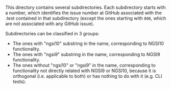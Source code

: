 This directory contains several subdirectories. Each subdirectory starts with a number, which identifies the issue number at GitHub associated with the .test contained in that subdirectory (except the ones starting with `000`, which are not associated with any GitHub issue).

Subdirectories can be classified in 3 groups:

* The ones with "ngsi10" substring in the name, corresponding to NGSI10 functionality.
* The ones with "ngsi9" substring in the name, corresponding to  NGSI9 functionality.
* The ones without "ngsi10" or "ngsi9" in the name, corresponding to functionality not directly related with NGSI9 or NGSI10, because it is orthogonal (i.e. applicable to both) or has nothing to do with it (e.g. CLI tests).
